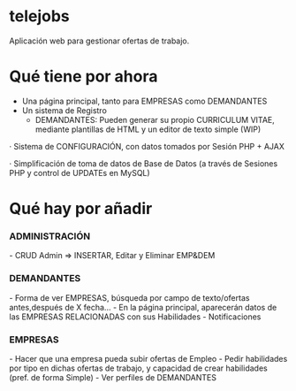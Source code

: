 # telejobs
Aplicación web para gestionar ofertas de trabajo.

# Qué tiene por ahora
- Una página principal, tanto para EMPRESAS como DEMANDANTES
- Un sistema de Registro
  - DEMANDANTES:
Pueden generar su propio CURRICULUM VITAE, mediante plantillas de HTML y un editor de texto simple (WIP)

· Sistema de CONFIGURACIÓN, con datos tomados por Sesión PHP + AJAX

· Simplificación de toma de datos de Base de Datos (a través de Sesiones PHP y control de UPDATEs en MySQL)

# Qué hay por añadir
<h3>ADMINISTRACIÓN</h3>
- CRUD Admin => INSERTAR, Editar y Eliminar EMP&DEM

<h3>DEMANDANTES</h3>
- Forma de ver EMPRESAS, búsqueda por campo de texto/ofertas antes,después de X fecha...
- En la página principal, aparecerán datos de las EMPRESAS RELACIONADAS con sus Habilidades
- Notificaciones

<h3>EMPRESAS</h3>
- Hacer que una empresa pueda subir ofertas de Empleo
- Pedir habilidades por tipo en dichas ofertas de trabajo, y capacidad de crear habilidades (pref. de forma Simple)
- Ver perfiles de DEMANDANTES 
